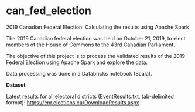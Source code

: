 # can_fed_election
2019 Canadian Federal Election: Calculating the results using Apache Spark

The 2019 Canadian federal election was held on October 21, 2019, to elect members of the House of Commons to the 43rd Canadian Parliament.

The objective of this project is to process the validated results of the 2019 Federal Election using Apache Spark and explore the data.

Data processing was done in a Databricks notebook (Scala).

**Dataset** 

Latest results for all electoral districts (EventResults.txt, tab-delimited format):
https://enr.elections.ca/DownloadResults.aspx
